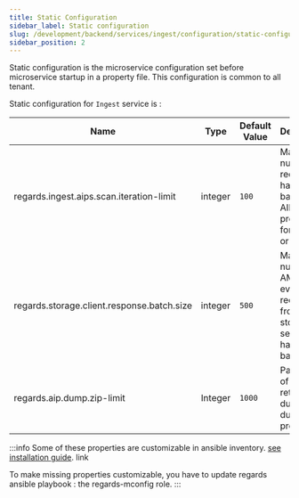 ```yaml
---
title: Static Configuration
sidebar_label: Static configuration
slug: /development/backend/services/ingest/configuration/static-configuration
sidebar_position: 2
---
```


Static configuration is the microservice configuration set before microservice startup in a property file.
This configuration is common to all tenant.

Static configuration for `Ingest` service is :

| Name                                       | Type    | Default Value | Description                                                                              |
|--------------------------------------------|---------|---------------|------------------------------------------------------------------------------------------|
| regards.ingest.aips.scan.iteration-limit   | integer | `100`         | Maximum number of requests to handle in a batch of AIP processing for deletion or update |
| regards.storage.client.response.batch.size | integer | `500`         | Maximum number of AMQP events received from storage service to handle in batch           |
| regards.aip.dump.zip-limit                 | Integer | `1000`        | Page size of AIPs retrieve during dump process                                           |

:::info
Some of these properties are customizable in ansible
inventory. [see installation guide](../../../../setup/swarm/advanced/swarm-optimizations.md#dataprovider-optimization).
link

To make missing properties customizable, you have to update regards ansible playbook : the regards-mconfig role.
:::